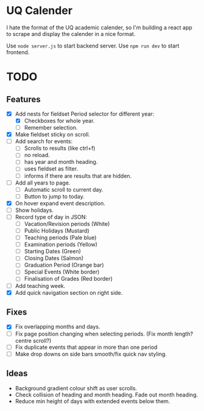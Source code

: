 # UQ Calender

I hate the format of the UQ academic calender, so I'm building a react app to scrape and display the calender in a nice format.

Use `node server.js` to start backend server.
Use `npm run dev` to start frontend.

# TODO

## Features

- [x] Add nests for fieldset Period selector for different year:
  - [x] Checkboxes for whole year.
  - [ ] Remember selection.
- [x] Make fieldset sticky on scroll.
- [ ] Add search for events:
  - [ ] Scrolls to results (like ctrl+f)
  - [ ] no reload.
  - [ ] has year and month heading.
  - [ ] uses fieldset as filter.
  - [ ] informs if there are results that are hidden.
- [ ] Add all years to page.
  - [ ] Automatic scroll to current day.
  - [ ] Button to jump to today.
- [x] On hover expand event description.
- [ ] Show holidays.
- [ ] Record type of day in JSON:
  - [ ] Vacation/Revision periods (White)
  - [ ] Public Holidays (Mustard)
  - [ ] Teaching periods (Pale blue)
  - [ ] Examination periods (Yellow)
  - [ ] Starting Dates (Green)
  - [ ] Closing Dates (Salmon)
  - [ ] Graduation Period (Orange bar)
  - [ ] Special Events (White border)
  - [ ] Finalisation of Grades (Red border)
- [ ] Add teaching week.
- [x] Add quick navigation section on right side.

## Fixes

- [x] Fix overlapping months and days.
- [ ] Fix page position changing when selecting periods. (Fix month length? centre scroll?)
- [ ] Fix duplicate events that appear in more than one period
- [ ] Make drop downs on side bars smooth/fix quick nav styling.

## Ideas

- Background gradient colour shift as user scrolls.
- Check collision of heading and month heading. Fade out month heading.
- Reduce min height of days with extended events below them.
